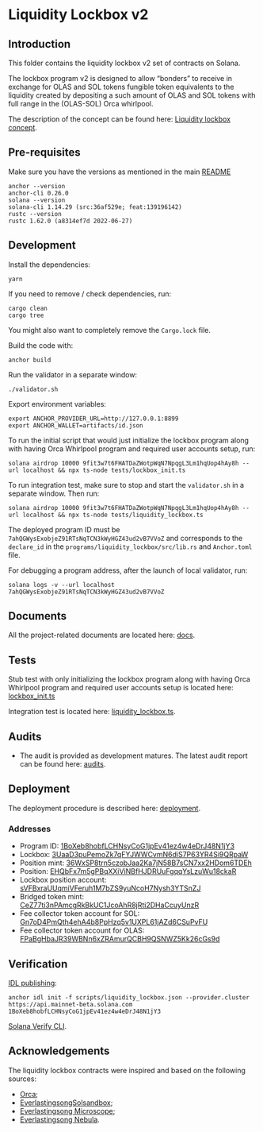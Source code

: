 # Liquidity Lockbox v2

## Introduction
This folder contains the liquidity lockbox v2 set of contracts on Solana.

The lockbox program v2 is designed to allow “bonders” to receive in exchange for OLAS and SOL tokens fungible token equivalents to the liquidity created by depositing a such amount of OLAS and SOL tokens with full range in the (OLAS-SOL) Orca whirlpool. 

The description of the concept can be found here:
[Liquidity lockbox concept](https://github.com/valory-xyz/lockbox-solana/blob/main/lockbox/doc/Bonding_mechanism_with_liquidity_on_Solana_v1_v2.pdf).


## Pre-requisites
Make sure you have the versions as mentioned in the main [README](https://github.com/valory-xyz/lockbox-solana/blob/main/README.md)

```
anchor --version
anchor-cli 0.26.0
solana --version
solana-cli 1.14.29 (src:36af529e; feat:139196142)
rustc --version
rustc 1.62.0 (a8314ef7d 2022-06-27)
```

## Development
Install the dependencies:
```
yarn
```

If you need to remove / check dependencies, run:
```
cargo clean
cargo tree
```

You might also want to completely remove the `Cargo.lock` file.

Build the code with:
```
anchor build
```

Run the validator in a separate window:
```
./validator.sh
```

Export environment variables:
```
export ANCHOR_PROVIDER_URL=http://127.0.0.1:8899
export ANCHOR_WALLET=artifacts/id.json
```

To run the initial script that would just initialize the lockbox program along with having Orca Whirlpool program
and required user accounts setup, run:
```
solana airdrop 10000 9fit3w7t6FHATDaZWotpWqN7NpqgL3Lm1hqUop4hAy8h --url localhost && npx ts-node tests/lockbox_init.ts
```

To run integration test, make sure to stop and start the `validator.sh` in a separate window. Then run:
```
solana airdrop 10000 9fit3w7t6FHATDaZWotpWqN7NpqgL3Lm1hqUop4hAy8h --url localhost && npx ts-node tests/liquidity_lockbox.ts
```

The deployed program ID must be `7ahQGWysExobjeZ91RTsNqTCN3kWyHGZ43ud2vB7VVoZ` and corresponds to the `declare_id`
in the `programs/liquidity_lockbox/src/lib.rs` and `Anchor.toml` file.

For debugging a program address, after the launch of local validator, run:
```
solana logs -v --url localhost 7ahQGWysExobjeZ91RTsNqTCN3kWyHGZ43ud2vB7VVoZ
```

## Documents
All the project-related documents are located here: [docs](https://github.com/valory-xyz/lockbox-solana/blob/main/lockbox2/doc).

## Tests
Stub test with only initializing the lockbox program along with having Orca Whirlpool program and required user accounts setup is located here: [lockbox_init.ts](https://github.com/valory-xyz/lockbox-solana/blob/main/lockbox2/tests/lockbox_init.ts)

Integration test is located here: [liquidity_lockbox.ts](https://github.com/valory-xyz/lockbox-solana/blob/main/lockbox2/tests/liquidity_lockbox.ts).

## Audits
- The audit is provided as development matures. The latest audit report can be found here: [audits](https://github.com/valory-xyz/lockbox-solana/tree/main/lockbox2/audits).


## Deployment
The deployment procedure is described here: [deployment](https://github.com/valory-xyz/lockbox-solana/tree/main/lockbox2/scripts/deployment.md).

### Addresses
- Program ID: [1BoXeb8hobfLCHNsyCoG1jpEv41ez4w4eDrJ48N1jY3](https://solscan.io/account/1BoXeb8hobfLCHNsyCoG1jpEv41ez4w4eDrJ48N1jY3)
- Lockbox: [3UaaD3puPemoZk7qFYJWWCvmN6diS7P63YR4Si9QRpaW](https://solscan.io/account/3UaaD3puPemoZk7qFYJWWCvmN6diS7P63YR4Si9QRpaW)
- Position mint: [36WxSP8trn5czobJaa2Ka7jN58B7sCN7xx2HDom6TDEh](https://solscan.io/account/36WxSP8trn5czobJaa2Ka7jN58B7sCN7xx2HDom6TDEh)
- Position: [EHQbFx7m5gPBqXXiViNBfHJDRUuFgqqYsLzuWu18ckaR](https://solscan.io/account/EHQbFx7m5gPBqXXiViNBfHJDRUuFgqqYsLzuWu18ckaR)
- Lockbox position account: [sVFBxraUUqmiVFeruh1M7bZS9yuNcoH7Nysh3YTSnZJ](https://solscan.io/account/sVFBxraUUqmiVFeruh1M7bZS9yuNcoH7Nysh3YTSnZJ)
- Bridged token mint: [CeZ77ti3nPAmcgRkBkUC1JcoAhR8jRti2DHaCcuyUnzR](https://solscan.io/account/CeZ77ti3nPAmcgRkBkUC1JcoAhR8jRti2DHaCcuyUnzR)
- Fee collector token account for SOL: [Gn7oD4PmQth4ehA4b8PpHzq5v1UXPL61jAZd6CSuPvFU](https://solscan.io/account/Gn7oD4PmQth4ehA4b8PpHzq5v1UXPL61jAZd6CSuPvFU)
- Fee collector token account for OLAS: [FPaBgHbaJR39WBNn6xZRAmurQCBH9QSNWZ5Kk26cGs9d](https://solscan.io/account/FPaBgHbaJR39WBNn6xZRAmurQCBH9QSNWZ5Kk26cGs9d)


## Verification
[IDL publishing](https://docs.solscan.io/transaction-details/anchor-verified-programs):
```
anchor idl init -f scripts/liquidity_lockbox.json --provider.cluster https://api.mainnet-beta.solana.com 1BoXeb8hobfLCHNsyCoG1jpEv41ez4w4eDrJ48N1jY3
```

[Solana Verify CLI](https://github.com/Ellipsis-Labs/solana-verifiable-build).


## Acknowledgements
The liquidity lockbox contracts were inspired and based on the following sources:
- [Orca](https://github.com/orca-so/whirlpools);
- [EverlastingsongSolsandbox](https://github.com/everlastingsong/solsandbox);
- [Everlastingsong Microscope](https://everlastingsong.github.io/account-microscope);
- [Everlastingsong Nebula](https://everlastingsong.github.io/nebula/).
